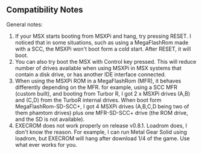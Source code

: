 Compatibility Notes
-------------------

General notes:
1. If your MSX starts booting from MSXPi and hang, try pressing RESET. I noticed that in some situations, such as using a MegaFlashRom made with a SCC, the MSXPi won't boot form a cold start. After RESET, it will boot.
2. You can also try boot the MSX with Control key pressed. This will reduce number of drives available when using MSXPi in MSX systems that contain a disk drive, or has another IDE interface connected.
3. When using the MSXPi ROM in a MegaFlashRom (MFR), it behaves differently depending on the MFR. for example, using a SCC MFR (custom built), and booting from Turbor R, I got 2 x MSXPi drives (A,B) and (C,D) from the TurboR internal drives. When boot form MegaFlashRom-SD-SCC+, I got 4 MSXPi drives (A,B,C,D being two of them phamtom drives) plus one MFR-SD-SCC+ drive (the ROM drive, and the SD is not available). 
4. EXECROM does not work properly on release v0.8.1. Loadrom does, I don't know the reason. For example, I can run Metal Gear Solid using loadrom, but EXECROM will hang after download 1/4 of the game. Use what ever works for you.
